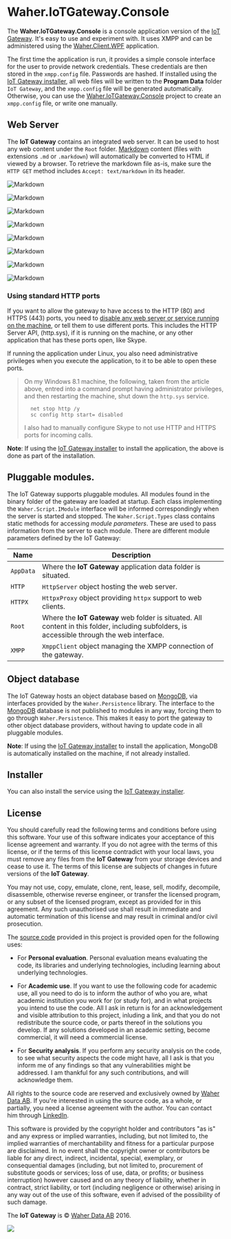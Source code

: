 # Waher.IoTGateway.Console

The **Waher.IoTGateway.Console** is a console application version of the [IoT Gateway](../Waher.IoTGateway). 
It's easy to use and experiment with. It uses XMPP and can be administered using the 
[Waher.Client.WPF](../Clients/Waher.Client.WPF) application.

The first time the application is run, it provides a simple console interface for the user to provide network 
credentials. These credentials are then stored in the `xmpp.config` file. Passwords are hashed. If installed using
the [IoT Gateway installer](../Executables/IoTGatewaySetip.exe), all web files will be written to the **Program Data** 
folder `IoT Gateway`, and the `xmpp.config` file will be generated automatically. Otherwise, you can use the
[Waher.IoTGateway.Console](../Waher.IoTGateway.Console/README.md) project to create an `xmpp.config` file, or write one manually.

## Web Server

The **IoT Gateway** contains an integrated web server. It can be used to host any web content under the `Root` folder. 
[Markdown](../Content/Waher.Content.Markdown/README.md) content (files with extensions `.md` or `.markdown`) will 
automatically be converted to HTML if viewed by a browser. To retrieve the markdown file as-is, make sure the `HTTP GET` method includes 
`Accept: text/markdown` in its header.

![Markdown](../Images/Waher.IoTGateway.8.png)

![Markdown](../Images/Waher.IoTGateway.1.png)

![Markdown](../Images/Waher.IoTGateway.2.png)

![Markdown](../Images/Waher.IoTGateway.3.png)

![Markdown](../Images/Waher.IoTGateway.4.png)

![Markdown](../Images/Waher.IoTGateway.7.png)

![Markdown](../Images/Waher.IoTGateway.9.png)

![Markdown](../Images/Waher.IoTGateway.5.png)

### Using standard HTTP ports

If you want to allow the gateway to have access to the HTTP (80) and HTTPS (443) ports, you need to 
[disable any web server or service running on the machine](http://www.devside.net/wamp-server/opening-up-port-80-for-apache-to-use-on-windows),
or tell them to use different ports. This includes the HTTP Server API, (http.sys), if it is running on the machine, or any other application that 
has these ports open, like Skype. 

If running the application under Linux, you also need administrative privileges when you execute the application, to it to be able to open these ports.

>	On my Windows 8.1 machine, the following, taken from the article above, entred into a command prompt having administrator
>	privileges, and then restarting the machine, shut down the `http.sys` service.
>
>		net stop http /y
>		sc config http start= disabled
>
>	I also had to manually configure Skype to not use HTTP and HTTPS ports for incoming calls.

**Note**: If using the [IoT Gateway installer](../Executables/IoTGatewaySetip.exe) to install the application, the
above is done as part of the installation. 

## Pluggable modules.

The IoT Gateway supports pluggable modules. All modules found in the binary folder of the gateway are loaded at startup. Each class 
implementing the `Waher.Script.IModule` interface will be informed correspondingly when the server is started and stopped. The
`Waher.Script.Types` class contains static methods for accessing *module parameters*. These are used to pass information from the server
to each module. There are different module parameters defined by the IoT Gateway:

| Name   | Description |
|--------|-------------|
| `AppData` | Where the **IoT Gateway** application data folder is situated. |
| `HTTP` | `HttpServer` object hosting the web server. |
| `HTTPX` | `HttpxProxy` object providing `httpx` support to web clients. |
| `Root` | Where the **IoT Gateway** web folder is situated. All content in this folder, including subfolders, is accessible through the web interface. |
| `XMPP` | `XmppClient` object managing the XMPP connection of the gateway. |

## Object database

The IoT Gateway hosts an object database based on [MongoDB](https://www.mongodb.com/download-center), via interfaces provided by the
`Waher.Persistence` library. The interface to the [MongoDB](https://www.mongodb.com/download-center) database is not published to modules 
in any way, forcing them to go through `Waher.Persistence`. This makes it easy to port the gateway to other object database providers,
without having to update code in all pluggable modules.

**Note**: If using the [IoT Gateway installer](../Executables/IoTGatewaySetip.exe) to install the application, 
MongoDB is automatically installed on the machine, if not already installed.

## Installer

You can also install the service using the [IoT Gateway installer](../Executables/IoTGatewaySetup.exe).

## License

You should carefully read the following terms and conditions before using this software. Your use of this software indicates
your acceptance of this license agreement and warranty. If you do not agree with the terms of this license, or if the terms of this
license contradict with your local laws, you must remove any files from the **IoT Gateway** from your storage devices and cease to use it. 
The terms of this license are subjects of changes in future versions of the **IoT Gateway**.

You may not use, copy, emulate, clone, rent, lease, sell, modify, decompile, disassemble, otherwise reverse engineer, or transfer the
licensed program, or any subset of the licensed program, except as provided for in this agreement.  Any such unauthorised use shall
result in immediate and automatic termination of this license and may result in criminal and/or civil prosecution.

The [source code](https://github.com/PeterWaher/IoTGateway) provided in this project is provided open for the following uses:

* For **Personal evaluation**. Personal evaluation means evaluating the code, its libraries and underlying technologies, including learning 
	about underlying technologies.

* For **Academic use**. If you want to use the following code for academic use, all you need to do is to inform the author of who you are, what 
	academic institution you work for (or study for), and in what projects you intend to use the code. All I ask in return is for an 
	acknowledgement and visible attribution to this project, inluding a link, and that you do not redistribute the source code, or parts thereof 
	in the solutions you develop. If any solutions developed in an academic setting, become commercial, it will need a commercial license.

* For **Security analysis**. If you perform any security analysis on the code, to see what security aspects the code might have,
	all I ask is that you inform me of any findings so that any vulnerabilities might be addressed. I am thankful for any such contributions,
	and will acknowledge them.

All rights to the source code are reserved and exclusively owned by [Waher Data AB](http://waher.se/). If you're interested in using the 
source code, as a whole, or partially, you need a license agreement with the author. You can contact him through [LinkedIn](http://waher.se/).

This software is provided by the copyright holder and contributors "as is" and any express or implied warranties, including, but not limited to, 
the implied warranties of merchantability and fitness for a particular purpose are disclaimed. In no event shall the copyright owner or contributors 
be liable for any direct, indirect, incidental, special, exemplary, or consequential damages (including, but not limited to, procurement of substitute 
goods or services; loss of use, data, or profits; or business interruption) however caused and on any theory of liability, whether in contract, strict 
liability, or tort (including negligence or otherwise) arising in any way out of the use of this software, even if advised of the possibility of such 
damage.

The **IoT Gateway** is &copy; [Waher Data AB](http://waher.se/) 2016.
 
[![](../Images/logo-Futura-300x58.png)](http://waher.se/)
